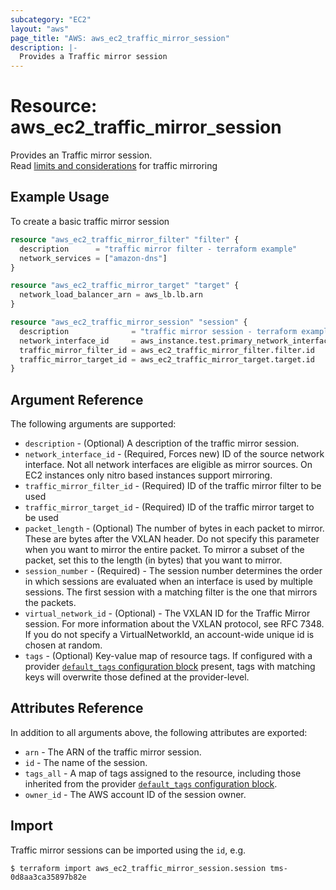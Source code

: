```yaml
---
subcategory: "EC2"
layout: "aws"
page_title: "AWS: aws_ec2_traffic_mirror_session"
description: |-
  Provides a Traffic mirror session
---
```


# Resource: aws_ec2_traffic_mirror_session

Provides an Traffic mirror session.  
Read [limits and considerations](https://docs.aws.amazon.com/vpc/latest/mirroring/traffic-mirroring-considerations.html) for traffic mirroring

## Example Usage

To create a basic traffic mirror session

```terraform
resource "aws_ec2_traffic_mirror_filter" "filter" {
  description      = "traffic mirror filter - terraform example"
  network_services = ["amazon-dns"]
}

resource "aws_ec2_traffic_mirror_target" "target" {
  network_load_balancer_arn = aws_lb.lb.arn
}

resource "aws_ec2_traffic_mirror_session" "session" {
  description              = "traffic mirror session - terraform example"
  network_interface_id     = aws_instance.test.primary_network_interface_id
  traffic_mirror_filter_id = aws_ec2_traffic_mirror_filter.filter.id
  traffic_mirror_target_id = aws_ec2_traffic_mirror_target.target.id
}
```

## Argument Reference

The following arguments are supported:

* `description` - (Optional) A description of the traffic mirror session.
* `network_interface_id` - (Required, Forces new) ID of the source network interface. Not all network interfaces are eligible as mirror sources. On EC2 instances only nitro based instances support mirroring.
* `traffic_mirror_filter_id`  - (Required) ID of the traffic mirror filter to be used
* `traffic_mirror_target_id` - (Required) ID of the traffic mirror target to be used
* `packet_length` - (Optional) The number of bytes in each packet to mirror. These are bytes after the VXLAN header. Do not specify this parameter when you want to mirror the entire packet. To mirror a subset of the packet, set this to the length (in bytes) that you want to mirror.
* `session_number` - (Required) - The session number determines the order in which sessions are evaluated when an interface is used by multiple sessions. The first session with a matching filter is the one that mirrors the packets.
* `virtual_network_id` - (Optional) - The VXLAN ID for the Traffic Mirror session. For more information about the VXLAN protocol, see RFC 7348. If you do not specify a VirtualNetworkId, an account-wide unique id is chosen at random.
* `tags` - (Optional) Key-value map of resource tags. If configured with a provider [`default_tags` configuration block](https://www.terraform.io/docs/providers/aws/index.html#default_tags-configuration-block) present, tags with matching keys will overwrite those defined at the provider-level.

## Attributes Reference

In addition to all arguments above, the following attributes are exported:

* `arn` - The ARN of the traffic mirror session.
* `id` - The name of the session.
* `tags_all` - A map of tags assigned to the resource, including those inherited from the provider [`default_tags` configuration block](https://www.terraform.io/docs/providers/aws/index.html#default_tags-configuration-block).
* `owner_id` - The AWS account ID of the session owner.

## Import

Traffic mirror sessions can be imported using the `id`, e.g.

```
$ terraform import aws_ec2_traffic_mirror_session.session tms-0d8aa3ca35897b82e
```
